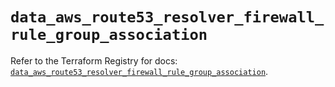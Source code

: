 # `data_aws_route53_resolver_firewall_rule_group_association`

Refer to the Terraform Registry for docs: [`data_aws_route53_resolver_firewall_rule_group_association`](https://registry.terraform.io/providers/hashicorp/aws/6.7.0/docs/data-sources/route53_resolver_firewall_rule_group_association).
